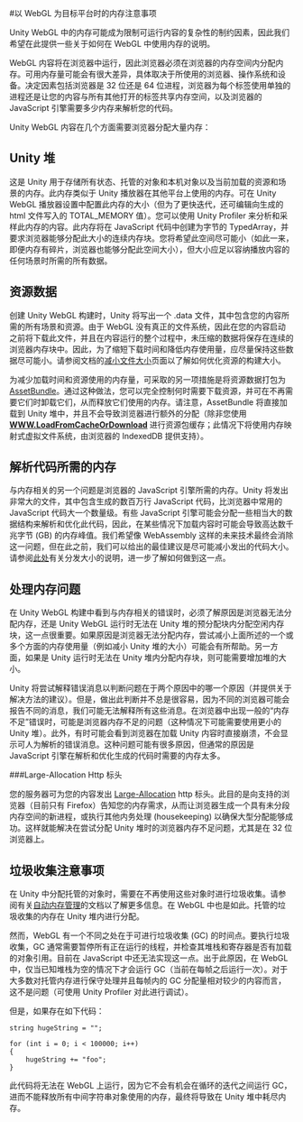 #以 WebGL 为目标平台时的内存注意事项

Unity WebGL 中的内存可能成为限制可运行内容的复杂性的制约因素，因此我们希望在此提供一些关于如何在 WebGL 中使用内存的说明。

WebGL 内容将在浏览器中运行，因此浏览器必须在浏览器的内存空间内分配内存。可用内存量可能会有很大差异，具体取决于所使用的浏览器、操作系统和设备。决定因素包括浏览器是 32 位还是 64 位进程，浏览器为每个标签使用单独的进程还是让您的内容与所有其他打开的标签共享内存空间，以及浏览器的 JavaScript 引擎需要多少内存来解析您的代码。

Unity WebGL 内容在几个方面需要浏览器分配大量内存：

Unity 堆
----------

这是 Unity 用于存储所有状态、托管的对象和本机对象以及当前加载的资源和场景的内存。此内存类似于 Unity 播放器在其他平台上使用的内存。可在 Unity WebGL 播放器设置中配置此内存的大小（但为了更快迭代，还可编辑向生成的 html 文件写入的 TOTAL_MEMORY 值）。您可以使用 Unity Profiler 来分析和采样此内存的内容。此内存将在 JavaScript 代码中创建为字节的 TypedArray，并要求浏览器能够分配此大小的连续内存块。您将希望此空间尽可能小（如此一来，即便内存有碎片，浏览器也能够分配此空间大小），但大小应足以容纳播放内容的任何场景时所需的所有数据。

资源数据
----------

创建 Unity WebGL 构建时，Unity 将写出一个 .data 文件，其中包含您的内容所需的所有场景和资源。由于 WebGL 没有真正的文件系统，因此在您的内容启动之前将下载此文件，并且在内容运行的整个过程中，未压缩的数据将保存在连续的浏览器内存块中。因此，为了缩短下载时间和降低内存使用量，应尽量保持这些数据尽可能小。请参阅文档的[减小文件大小](ReducingFilesize.html)页面以了解如何优化资源的构建大小。

为减少加载时间和资源使用的内存量，可采取的另一项措施是将资源数据打包为 [AssetBundle](AssetBundlesIntro.html)。通过这种做法，您可以完全控制何时需要下载资源，并可在不再需要它们时卸载它们，从而释放它们使用的内存。请注意，AssetBundle 将直接加载到 Unity 堆中，并且不会导致浏览器进行额外的分配（除非您使用 __[WWW.LoadFromCacheOrDownload](../ScriptReference/WWW.LoadFromCacheOrDownload.html)__ 进行资源包缓存；此情况下将使用内存映射式虚拟文件系统，由浏览器的 IndexedDB 提供支持）。

解析代码所需的内存
-------------------------------

与内存相关的另一个问题是浏览器的 JavaScript 引擎所需的内存。Unity 将发出非常大的文件，其中包含生成的数百万行 JavaScript 代码，比浏览器中常用的 JavaScript 代码大一个数量级。有些 JavaScript 引擎可能会分配一些相当大的数据结构来解析和优化此代码，因此，在某些情况下加载内容时可能会导致高达数千兆字节 (GB) 的内存峰值。我们希望像 WebAssembly 这样的未来技术最终会消除这一问题，但在此之前，我们可以给出的最佳建议是尽可能减小发出的代码大小。请参阅[此处](webgl-building.html)有关分发大小的说明，进一步了解如何做到这一点。

处理内存问题
--------------------------

在 Unity WebGL 构建中看到与内存相关的错误时，必须了解原因是浏览器无法分配内存，还是 Unity WebGL 运行时无法在 Unity 堆的预分配块内分配空闲内存块，这一点很重要。如果原因是浏览器无法分配内存，尝试减小上面所述的一个或多个方面的内存使用量（例如减小 Unity 堆的大小）可能会有所帮助。另一方面，如果是 Unity 运行时无法在 Unity 堆内分配内存块，则可能需要增加堆的大小。

Unity 将尝试解释错误消息以判断问题在于两个原因中的哪一个原因（并提供关于解决方法的建议）。但是，做出此判断并不总是很容易，因为不同的浏览器可能会报告不同的消息，我们可能无法解释所有这些消息。在浏览器中出现一般的“内存不足”错误时，可能是浏览器内存不足的问题（这种情况下可能需要使用更小的 Unity 堆）。此外，有时可能会看到浏览器在加载 Unity 内容时直接崩溃，不会显示可人为解析的错误消息。这种问题可能有很多原因，但通常的原因是 JavaScript 引擎在解析和优化生成的代码时需要的内存太多。

###Large-Allocation Http 标头

您的服务器可为您的内容发出 [Large-Allocation](https://developer.mozilla.org/en-US/docs/Web/HTTP/Headers/Large-Allocation) http 标头。此目的是向支持的浏览器（目前只有 Firefox）告知您的内存需求，从而让浏览器生成一个具有未分段内存空间的新进程，或执行其他内务处理 (housekeeping) 以确保大型分配能够成功。这样就能解决在尝试分配 Unity 堆时的浏览器内存不足问题，尤其是在 32 位浏览器上。

垃圾收集注意事项
---------------------------------

在 Unity 中分配托管的对象时，需要在不再使用这些对象时进行垃圾收集。请参阅有关[自动内存管理](UnderstandingAutomaticMemoryManagement.html)的文档以了解更多信息。在 WebGL 中也是如此。托管的垃圾收集的内存在 Unity 堆内进行分配。

然而，WebGL 有一个不同之处在于可进行垃圾收集 (GC) 的时间点。要执行垃圾收集，GC 通常需要暂停所有正在运行的线程，并检查其堆栈和寄存器是否有加载的对象引用。目前在 JavaScript 中还无法实现这一点。出于此原因，在 WebGL 中，仅当已知堆栈为空的情况下才会运行 GC（当前在每帧之后运行一次）。对于大多数对托管内存进行保守处理并且每帧内的 GC 分配量相对较少的内容而言，这不是问题（可使用 Unity Profiler 对此进行调试）。

但是，如果存在如下代码：

```
string hugeString = "";

for (int i = 0; i < 100000; i++)
{
	hugeString += "foo";
}
```

此代码将无法在 WebGL 上运行，因为它不会有机会在循环的迭代之间运行 GC，进而不能释放所有中间字符串对象使用的内存，最终将导致在 Unity 堆中耗尽内存。


